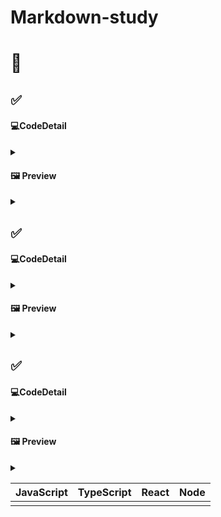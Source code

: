 # Markdown-study

# 📌
## ✅ 

#### 💻CodeDetail
<details>
<summary></summary>

</details>

#### 🖼️ Preview
<details>
<summary></summary>

</details>

## ✅ 


#### 💻CodeDetail
<details>
<summary></summary>

</details>

#### 🖼️ Preview
<details>
<summary></summary>

</details>

## ✅ 

#### 💻CodeDetail
<details>
<summary></summary>

</details>

#### 🖼️ Preview
<details>
<summary></summary>

</details>


| JavaScript | TypeScript |  React   |  Node   |
| :--------: | :--------: | :------: | :-----: |
|            |            |          |         |
